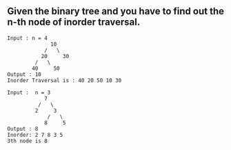 ## Given the binary tree and you have to find out the n-th node of inorder traversal.

```
Input : n = 4
              10
            /   \
           20     30
         /   \
        40     50
Output : 10
Inorder Traversal is : 40 20 50 10 30

Input :  n = 3
            7
          /   \
         2     3
             /   \
            8     5
Output : 8
Inorder: 2 7 8 3 5
3th node is 8
```
